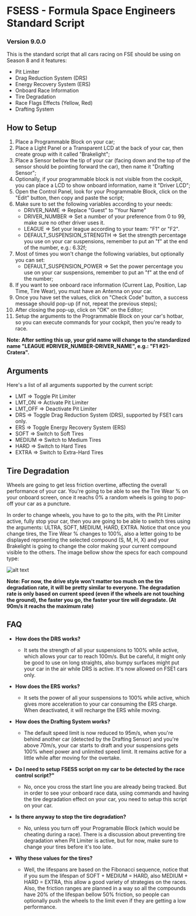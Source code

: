 # FSESS - Formula Space Engineers Standard Script

### Version 9.0.0

This is the standard script that all cars racing on FSE should be using on Season 8 and it features:
- Pit Limiter
- Drag Reduction System (DRS)
- Energy Recovery System (ERS)
- Onboard Race Information
- Tire Degradation
- Race Flags Effects (Yellow, Red)
- Drafting System

## How to Setup
1. Place a Programmable Block on your car;
2. Place a Light Panel or a Transparent LCD at the back of your car, then create group with it called "Brakelight";
3. Place a Sensor bellow the tip of your car (facing down and the top of the sensor should be pointing forward the car), then name it "Drafting Sensor";
4. Optionally, if your programmable block is not visible from the cockpit, you can place a LCD to show onboard information, name it "Driver LCD";
5. Open the Control Panel, look for your Programmable Block, click on the "Edit" button, then copy and paste the script;
6. Make sure to set the following variables according to your needs:
   - DRIVER_NAME => Replace "Guest" to "Your Name"
   - DRIVER_NUMBER => Set a number of your preference from 0 to 99, make sure no other driver uses it.
   - LEAGUE => Set your league according to your team: "F1" or "F2".
   - DEFAULT_SUSPENSION_STRENGTH => Set the strength percentage you use on your car suspensions, remember to put an "f" at the end of the number, e.g.: 6.32f;
7. Most of times you won't change the following variables, but optionally you can set:
   - DEFAULT_SUSPENSION_POWER => Set the power percentage you use on your car suspensions, remember to put an "f" at the end of the number;
8. If you want to see onboard race information (Current Lap, Position, Lap Time, Tire Wear), you must have an Antenna on your car. 
9. Once you have set the values, click on "Check Code" button, a success message should pop-up (if not, repeat the previous steps);
10. After closing the pop-up, click on "OK" on the Editor;
11. Setup the arguments to the Programmable Block on your car's hotbar, so you can execute commands for your cockpit, then you're ready to race.

**Note: After setting this up, your grid name will change to the standardized name "LEAGUE #DRIVER_NUMBER-DRIVER_NAME", e.g.: "F1 #21-Cratera".**

## Arguments
Here's a list of all arguments supported by the current script:
- LMT     => Toggle Pit Limiter
- LMT_ON  => Activate Pit Limiter
- LMT_OFF => Deactivate Pit Limiter
- DRS     => Toggle Drag Reduction System (DRS), supported by FSE1 cars only.
- ERS     => Toggle Energy Recovery System (ERS)
- SOFT    => Switch to Soft Tires
- MEDIUM  => Switch to Medium Tires
- HARD    => Switch to Hard Tires
- EXTRA   => Switch to Extra-Hard Tires

## Tire Degradation
Wheels are going to get less friction overtime, affecting the overall performance of your car. You're going to be able to see the Tire Wear % on your onboard screen, once it reachs 0% a random wheels is going to pop-off your car as a puncture.

In order to change wheels, you have to go to the pits, with the Pit Limiter active, fully stop your car, then you are going to be able to switch tires using the arguments: ULTRA, SOFT, MEDIUM, HARD, EXTRA. Notice that once you change tires, the Tire Wear % changes to 100%, also a letter going to be displayed reprsenting the selected compound (S, M, H, X) and your Brakelight is going to change the color making your current compound visible to the others. The image bellow show the specs for each compound type:

![alt text](https://i.imgur.com/UlOmMyP.png)

**Note: For now, the drive style won't matter too much on the tire degradation rate, it will be pretty similar to everyone. The degradation rate is only based on current speed (even if the wheels are not touching the ground), the faster you go, the faster your tire will degradate. (At 90m/s it reachs the maximum rate)**

## FAQ
- **How does the DRS works?**
  - It sets the strength of all your suspensions to 100% while active, which allows your car to reach 100m/s. But be careful, it might only be good to use on long straights, also bumpy surfaces might put your car in the air while DRS is active. It's now allowed on FSE1 cars only.
  
- **How does the ERS works?**
  - It sets the power of all your suspensions to 100% while active, which gives more acceleration to your car consuming the ERS charge. When deactivated, it will recharge the ERS while moving.
  
- **How does the Drafting System works?**
  - The default speed limit is now reduced to 95m/s, when you're behind another car (detected by the Drafting Sensor) and you're above 70m/s, your car starts to draft and your suspensions gets 100% wheel power and unlimited speed limit. It remains active for a little while after moving for the overtake.
  
- **Do I need to setup FSESS script on my car to be detected by the race control script?"**
  - No, once you cross the start line you are already being tracked. But in order to see your onboard race data, using commands and having the tire degradation effect on your car, you need to setup this script on your car.
  
- **Is there anyway to stop the tire degradation?**
  - No, unless you turn off your Programable Block (which would be cheating during a race). There is a discussion about preventing tire degradation when Pit Limiter is active, but for now, make sure to change your tires before it's too late.

- **Why these values for the tires?**
  - Well, the lifespans are based on the Fibonacci sequence, notice that if you sum the lifespan of SOFT + MEDIUM = HARD, also MEDIUM + HARD = EXTRA, this allow a good variety of strategies on the races. Also, the friction ranges are planned in a way so all the compounds have 20% of the lifespan bellow 50% friction, so people can optionally push the wheels to the limit even if they are getting a low performance.
